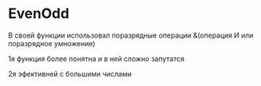 # EvenOdd

В своей функции использовал поразрядные операции &(операция И или поразрядное умножение)

1я функция более понятна и в ней сложно запутатся

2я эфективней с большими числами
